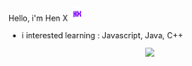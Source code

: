 Hello, i'm Hen X <img src="https://github.com/HennnX/HennnX/blob/main/Grow%20HX.png" title="HX" alt="HX" width="25" height="25"/>&nbsp;
- i interested learning : Javascript, Java, C++
<div id="header" align="center">
  <img src="https://media.giphy.com/media/M9gbBd9nbDrOTu1Mqx/giphy.gif" width="100"/>
</div>

<!---
HennnX/HennnX is a ✨ special ✨ repository because its `README.md` (this file) appears on your GitHub profile.
You can click the Preview link to take a look at your changes.
--->
